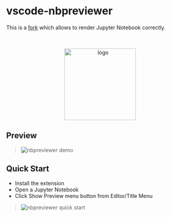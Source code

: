 # vscode-nbpreviewer

This is a [fork](https://github.com/jithurjacob/vscode-nbpreviewer) which allows to render Jupyter Notebook correctly.

<p align="center">
  <br /><br />
  <img src="https://raw.githubusercontent.com/colinfang/vscode-nbpreviewer/master/images/jupyter.png" alt="logo" width="192">
</p>

## Preview

>![nbpreviewer demo](https://thumbs.gfycat.com/FarawayTerrificChameleon-max-14mb.gif)

## Quick Start
* Install the extension
* Open a Jupyter Notebook
* Click Show Preview menu button from Editor/Title Menu


>![nbpreviewer quick start](https://thumbs.gfycat.com/ImaginativeCooperativeDogwoodtwigborer-max-14mb.gif)





